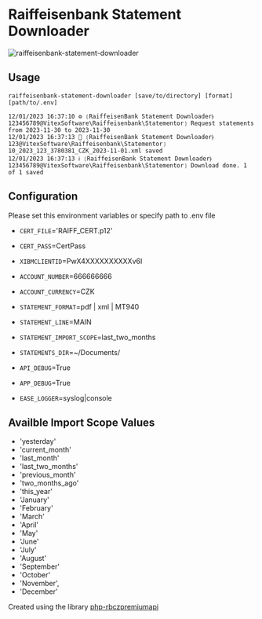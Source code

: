 Raiffeisenbank Statement Downloader
===================================

![raiffeisenbank-statement-downloader](raiffeisenbank-statement-downloader.svg?raw=true)

Usage
-----

```shell
raiffeisenbank-statement-downloader [save/to/directory] [format] [path/to/.env]
```

```
12/01/2023 16:37:10 ⚙ ❲RaiffeisenBank Statement Downloader⦒123456789@VitexSoftware\Raiffeisenbank\Statementor❳ Request statements from 2023-11-30 to 2023-11-30
12/01/2023 16:37:13 🌼 ❲RaiffeisenBank Statement Downloader⦒123@VitexSoftware\Raiffeisenbank\Statementor❳ 10_2023_123_3780381_CZK_2023-11-01.xml saved
12/01/2023 16:37:13 ℹ ❲RaiffeisenBank Statement Downloader⦒123456789@VitexSoftware\Raiffeisenbank\Statementor❳ Download done. 1 of 1 saved

```

Configuration
-------------

Please set this environment variables or specify path to .env file

* `CERT_FILE`='RAIFF_CERT.p12'
* `CERT_PASS`=CertPass
* `XIBMCLIENTID`=PwX4XXXXXXXXXXv6I
* `ACCOUNT_NUMBER`=666666666
* `ACCOUNT_CURRENCY`=CZK
* `STATEMENT_FORMAT`=pdf | xml | MT940
* `STATEMENT_LINE`=MAIN
* `STATEMENT_IMPORT_SCOPE`=last_two_months
* `STATEMENTS_DIR`=~/Documents/


* `API_DEBUG`=True
* `APP_DEBUG`=True
* `EASE_LOGGER`=syslog|console

Availble Import Scope Values
----------------------------

* 'yesterday'
* 'current_month'
* 'last_month'
* 'last_two_months'
* 'previous_month'
* 'two_months_ago'
* 'this_year'
* 'January'
* 'February'
* 'March'
* 'April'
* 'May'
* 'June'
* 'July'
* 'August'
* 'September'
* 'October'
* 'November',
* 'December'

Created using the library [php-rbczpremiumapi](https://github.com/VitexSoftware/php-vitexsoftware-rbczpremiumapi)
